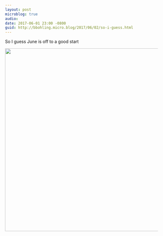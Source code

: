 ```yaml
---
layout: post
microblog: true
audio: 
date: 2017-06-01 23:00 -0800
guid: http://bbohling.micro.blog/2017/06/02/so-i-guess.html
---
```

So I guess June is off to a good start

<img src="http://bbohling.micro.blog/uploads/2017/34d6816554.jpg" width="600" height="600" style="height: auto" />
